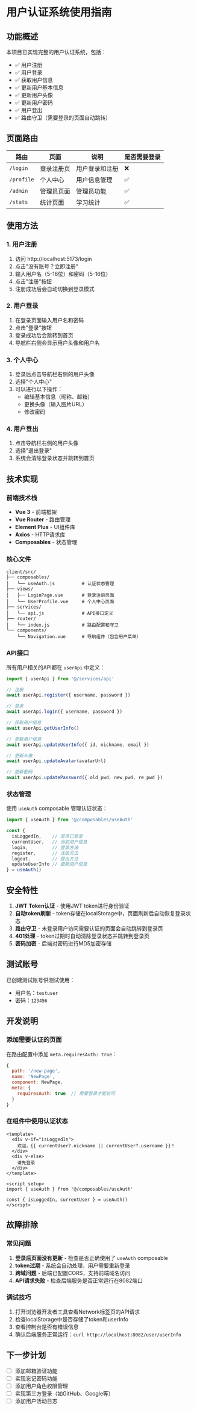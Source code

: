 # 用户认证系统使用指南

## 功能概述

本项目已实现完整的用户认证系统，包括：

- ✅ 用户注册
- ✅ 用户登录
- ✅ 获取用户信息
- ✅ 更新用户基本信息
- ✅ 更新用户头像
- ✅ 更新用户密码
- ✅ 用户登出
- ✅ 路由守卫（需要登录的页面自动跳转）

## 页面路由

| 路由 | 页面 | 说明 | 是否需要登录 |
|------|------|------|-------------|
| `/login` | 登录注册页 | 用户登录和注册 | ❌ |
| `/profile` | 个人中心 | 用户信息管理 | ✅ |
| `/admin` | 管理员页面 | 管理员功能 | ✅ |
| `/stats` | 统计页面 | 学习统计 | ✅ |

## 使用方法

### 1. 用户注册

1. 访问 http://localhost:5173/login
2. 点击"没有账号？立即注册"
3. 输入用户名（5-16位）和密码（5-16位）
4. 点击"注册"按钮
5. 注册成功后会自动切换到登录模式

### 2. 用户登录

1. 在登录页面输入用户名和密码
2. 点击"登录"按钮
3. 登录成功后会跳转到首页
4. 导航栏右侧会显示用户头像和用户名

### 3. 个人中心

1. 登录后点击导航栏右侧的用户头像
2. 选择"个人中心"
3. 可以进行以下操作：
   - 编辑基本信息（昵称、邮箱）
   - 更换头像（输入图片URL）
   - 修改密码

### 4. 用户登出

1. 点击导航栏右侧的用户头像
2. 选择"退出登录"
3. 系统会清除登录状态并跳转到首页

## 技术实现

### 前端技术栈

- **Vue 3** - 前端框架
- **Vue Router** - 路由管理
- **Element Plus** - UI组件库
- **Axios** - HTTP请求库
- **Composables** - 状态管理

### 核心文件

```
client/src/
├── composables/
│   └── useAuth.js          # 认证状态管理
├── views/
│   ├── LoginPage.vue       # 登录注册页面
│   └── UserProfile.vue     # 个人中心页面
├── services/
│   └── api.js              # API接口定义
├── router/
│   └── index.js            # 路由配置和守卫
└── components/
    └── Navigation.vue      # 导航组件（包含用户菜单）
```

### API接口

所有用户相关的API都在 `userApi` 中定义：

```javascript
import { userApi } from '@/services/api'

// 注册
await userApi.register({ username, password })

// 登录
await userApi.login({ username, password })

// 获取用户信息
await userApi.getUserInfo()

// 更新用户信息
await userApi.updateUserInfo({ id, nickname, email })

// 更新头像
await userApi.updateAvatar(avatarUrl)

// 更新密码
await userApi.updatePassword({ old_pwd, new_pwd, re_pwd })
```

### 状态管理

使用 `useAuth` composable 管理认证状态：

```javascript
import { useAuth } from '@/composables/useAuth'

const {
  isLoggedIn,    // 是否已登录
  currentUser,   // 当前用户信息
  login,         // 登录方法
  register,      // 注册方法
  logout,        // 登出方法
  updateUserInfo // 更新用户信息
} = useAuth()
```

## 安全特性

1. **JWT Token认证** - 使用JWT token进行身份验证
2. **自动token刷新** - token存储在localStorage中，页面刷新后自动恢复登录状态
3. **路由守卫** - 未登录用户访问需要认证的页面会自动跳转到登录页
4. **401处理** - token过期时自动清除登录状态并跳转到登录页
5. **密码加密** - 后端对密码进行MD5加密存储

## 测试账号

已创建测试账号供测试使用：
- 用户名：`testuser`
- 密码：`123456`

## 开发说明

### 添加需要认证的页面

在路由配置中添加 `meta.requiresAuth: true`：

```javascript
{
  path: '/new-page',
  name: 'NewPage',
  component: NewPage,
  meta: {
    requiresAuth: true  // 需要登录才能访问
  }
}
```

### 在组件中使用认证状态

```vue
<template>
  <div v-if="isLoggedIn">
    欢迎，{{ currentUser?.nickname || currentUser?.username }}！
  </div>
  <div v-else>
    请先登录
  </div>
</template>

<script setup>
import { useAuth } from '@/composables/useAuth'

const { isLoggedIn, currentUser } = useAuth()
</script>
```

## 故障排除

### 常见问题

1. **登录后页面没有更新** - 检查是否正确使用了 `useAuth` composable
2. **token过期** - 系统会自动处理，用户需要重新登录
3. **跨域问题** - 后端已配置CORS，支持前端域名访问
4. **API请求失败** - 检查后端服务是否正常运行在8082端口

### 调试技巧

1. 打开浏览器开发者工具查看Network标签页的API请求
2. 检查localStorage中是否存储了token和userInfo
3. 查看控制台是否有错误信息
4. 确认后端服务正常运行：`curl http://localhost:8082/user/userInfo`

## 下一步计划

- [ ] 添加邮箱验证功能
- [ ] 实现忘记密码功能
- [ ] 添加用户角色权限管理
- [ ] 实现第三方登录（如GitHub、Google等）
- [ ] 添加用户活动日志

